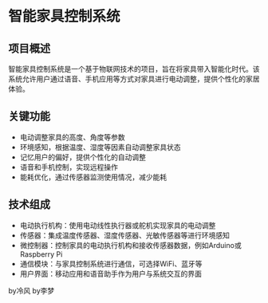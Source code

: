 # 智能家具控制系统

## 项目概述

智能家具控制系统是一个基于物联网技术的项目，旨在将家具带入智能化时代。该系统允许用户通过语音、手机应用等方式对家具进行电动调整，提供个性化的家居体验。

## 关键功能

- 电动调整家具的高度、角度等参数
- 环境感知，根据温度、湿度等因素自动调整家具状态
- 记忆用户的偏好，提供个性化的自动调整
- 语音和手机控制，实现远程操作
- 能耗优化，通过传感器监测使用情况，减少能耗

## 技术组成

- 电动执行机构：使用电动线性执行器或舵机实现家具的电动调整
- 传感器：集成温度传感器、湿度传感器、光敏传感器等进行环境感知
- 微控制器：控制家具的电动执行机构和接收传感器数据，例如Arduino或Raspberry Pi
- 通信模块：与家具控制系统进行通信，可选择WiFi、蓝牙等
- 用户界面：移动应用和语音助手作为用户与系统交互的界面

by冷风 by李梦
